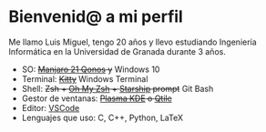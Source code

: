 [Manjaro]: https://manjaro.org
[KDE Plasma ES]: https://kde.org/es/plasma-desktop/
[VSCode]: https://code.visualstudio.com/
[Qtile]: http://www.qtile.org/
[Kitty]: https://sw.kovidgoyal.net/kitty/
[OMZ]: https://ohmyz.sh/
[Starship]: https://starship.rs/es-es/

# Bienvenid@ a mi perfil

Me llamo Luis Miguel, tengo 20 años y llevo estudiando Ingeniería Informática en la Universidad de Granada durante 3 años.

 - SO: ~~[Manjaro 21 Qonos][Manjaro] y~~ Windows 10
 - Terminal: ~~[Kitty]~~ Windows Terminal
 - Shell: ~~Zsh + [Oh My Zsh][OMZ] + [Starship] prompt~~ Git Bash
 - Gestor de ventanas: ~~[Plasma KDE][KDE Plasma ES] o [Qtile]~~
 - Editor: [VSCode]
 - Lenguajes que uso: C, C++, Python, LaTeX
